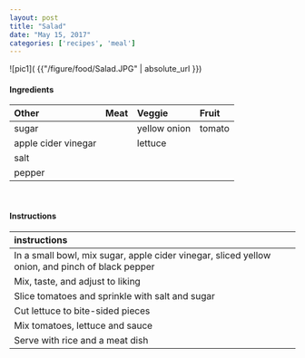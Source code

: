 ```yaml
---
layout: post
title: "Salad"
date: "May 15, 2017"
categories: ['recipes', 'meal']
---
```




![pic1]( {{"/figure/food/Salad.JPG" | absolute_url }})




#### Ingredients

<table class = "presenttab">
 <thead>
  <tr>
   <th style="text-align:left;"> Other </th>
   <th style="text-align:left;"> Meat </th>
   <th style="text-align:left;"> Veggie </th>
   <th style="text-align:left;"> Fruit </th>
  </tr>
 </thead>
<tbody>
  <tr>
   <td style="text-align:left;"> sugar </td>
   <td style="text-align:left;">  </td>
   <td style="text-align:left;"> yellow onion </td>
   <td style="text-align:left;"> tomato </td>
  </tr>
  <tr>
   <td style="text-align:left;"> apple cider vinegar </td>
   <td style="text-align:left;">  </td>
   <td style="text-align:left;"> lettuce </td>
   <td style="text-align:left;">  </td>
  </tr>
  <tr>
   <td style="text-align:left;"> salt </td>
   <td style="text-align:left;">  </td>
   <td style="text-align:left;">  </td>
   <td style="text-align:left;">  </td>
  </tr>
  <tr>
   <td style="text-align:left;"> pepper </td>
   <td style="text-align:left;">  </td>
   <td style="text-align:left;">  </td>
   <td style="text-align:left;">  </td>
  </tr>
</tbody>
</table>

<br>

#### Instructions

<table class = "presenttabnoh">
 <thead>
  <tr>
   <th style="text-align:left;"> instructions </th>
  </tr>
 </thead>
<tbody>
  <tr>
   <td style="text-align:left;"> In a small bowl, mix sugar, apple cider vinegar, sliced yellow onion, and pinch of black pepper </td>
  </tr>
  <tr>
   <td style="text-align:left;"> Mix, taste, and adjust to liking </td>
  </tr>
  <tr>
   <td style="text-align:left;"> Slice tomatoes and sprinkle with salt and sugar </td>
  </tr>
  <tr>
   <td style="text-align:left;"> Cut lettuce to bite-sided pieces </td>
  </tr>
  <tr>
   <td style="text-align:left;"> Mix tomatoes, lettuce and sauce </td>
  </tr>
  <tr>
   <td style="text-align:left;"> Serve with rice and a meat dish </td>
  </tr>
</tbody>
</table>

